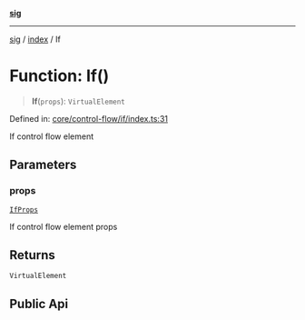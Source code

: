 [**sig**](../../README.md)

***

[sig](../../README.md) / [index](../README.md) / If

# Function: If()

> **If**(`props`): `VirtualElement`

Defined in: [core/control-flow/if/index.ts:31](https://github.com/OfirTheOne/sigjs/blob/3813ad713bace85b787cb7296817857283da9a85/sig/lib/core/control-flow/if/index.ts#L31)

If control flow element

## Parameters

### props

[`IfProps`](../interfaces/IfProps.md)

If control flow element props

## Returns

`VirtualElement`

## Public Api
